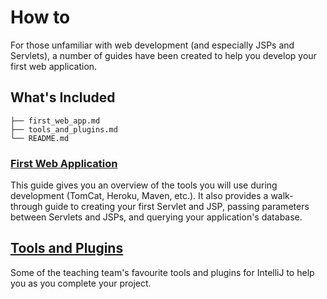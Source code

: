 # How to

For those unfamiliar with web development (and especially JSPs and Servlets), a number of guides have been created to
help you develop your first web application.

## What's Included
````
├── first_web_app.md
├── tools_and_plugins.md
└── README.md
````

### [First Web Application](first_web_app.md)

This guide gives you an overview of the tools you will use during development (TomCat, Heroku, Maven, etc.). It also provides 
a walk-through guide to creating your first Servlet and JSP, passing parameters between Servlets and JSPs, and querying
your application's database.

## [Tools and Plugins](tools_and_plugins.md)

Some of the teaching team's favourite tools and plugins for IntelliJ to help you as you complete your project.